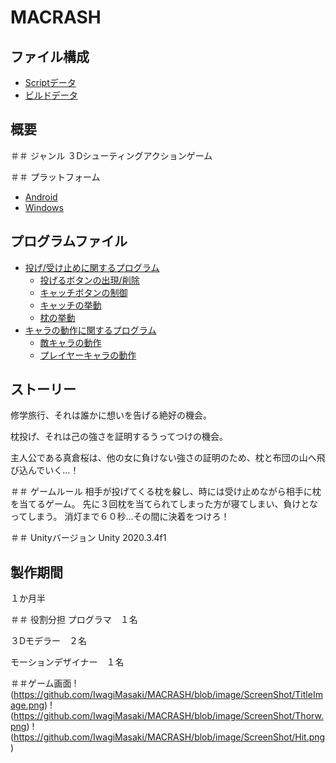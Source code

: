 # MACRASH

## ファイル構成
* [Scriptデータ](https://github.com/IwagiMasaki/MACRASH/tree/main/Assets)
* [ビルドデータ](https://github.com/IwagiMasaki/MACRASH/tree/main/Bilddata)

## 概要

＃＃ ジャンル
３Dシューティングアクションゲーム

＃＃ プラットフォーム
* [Android](https://github.com/IwagiMasaki/MACRASH/blob/main/Bilddata/AndroidBild.zip)
* [Windows](https://github.com/IwagiMasaki/MACRASH/blob/main/Bilddata/WindowsBild.zip)

## プログラムファイル
* [投げ/受け止めに関するプログラム](https://github.com/IwagiMasaki/MACRASH/tree/main/Assets/Script/Catch_and_Throw)
	* [投げるボタンの出現/削除](https://github.com/IwagiMasaki/MACRASH/blob/main/Assets/Script/Catch_and_Throw/BottunCT.cs)
	* [キャッチボタンの制御](https://github.com/IwagiMasaki/MACRASH/blob/main/Assets/Script/Catch_and_Throw/CatchBottunScript.cs)
	* [キャッチの挙動](https://github.com/IwagiMasaki/MACRASH/blob/main/Assets/Script/Catch_and_Throw/CatchScript.cs)
	* [枕の挙動](https://github.com/IwagiMasaki/MACRASH/blob/main/Assets/Script/Catch_and_Throw/MakuraShot.cs)
* [キャラの動作に関するプログラム](https://github.com/IwagiMasaki/MACRASH/tree/main/Assets/Script/CharacterMove)
	* [敵キャラの動作](https://github.com/IwagiMasaki/MACRASH/blob/main/Assets/Script/CharacterMove/EnemyScript.cs)
	* [プレイヤーキャラの動作](https://github.com/IwagiMasaki/MACRASH/blob/main/Assets/Script/CharacterMove/PlayerController.cs)

## ストーリー
修学旅行、それは誰かに想いを告げる絶好の機会。

枕投げ、それは己の強さを証明するうってつけの機会。

主人公である真倉桜は、他の女に負けない強さの証明のため、枕と布団の山へ飛び込んでいく…！

＃＃ ゲームルール
相手が投げてくる枕を躱し、時には受け止めながら相手に枕を当てるゲーム。
先に３回枕を当てられてしまった方が寝てしまい、負けとなってしまう。
消灯まで６０秒…その間に決着をつけろ！

＃＃ Unityバージョン
Unity 2020.3.4f1

## 製作期間
１か月半

＃＃ 役割分担
プログラマ　１名

３Dモデラー　２名

モーションデザイナー　１名

＃＃ゲーム画面
!(https://github.com/IwagiMasaki/MACRASH/blob/image/ScreenShot/TitleImage.png)
!(https://github.com/IwagiMasaki/MACRASH/blob/image/ScreenShot/Thorw.png)
!(https://github.com/IwagiMasaki/MACRASH/blob/image/ScreenShot/Hit.png)